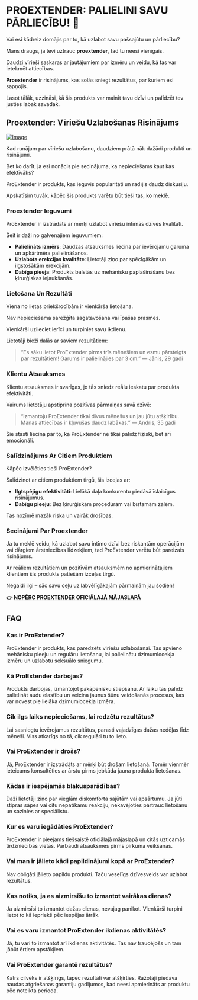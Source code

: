 # PROEXTENDER: PALIELINI SAVU PĀRLIECĪBU! 💪

Vai esi kādreiz domājis par to, kā uzlabot savu pašsajūtu un pārliecību? 

Mans draugs, ja tevi uztrauc **proextender**, tad tu neesi vienīgais. 

Daudzi vīrieši saskaras ar jautājumiem par izmēru un veidu, kā tas var ietekmēt attiecības. 

**Proextender** ir risinājums, kas solās sniegt rezultātus, par kuriem esi sapņojis. 

Lasot tālāk, uzzināsi, kā šis produkts var mainīt tavu dzīvi un palīdzēt tev justies labāk savādāk.

## Proextender: Vīriešu Uzlabošanas Risinājums

[![Image](https://www2.sellhealth.com/26/proextender_2_1.jpg)](https://gchaffi.com/c7HZHcdt)

Kad runājam par vīriešu uzlabošanu, daudziem prātā nāk dažādi produkti un risinājumi. 

Bet ko darīt, ja esi nonācis pie secinājuma, ka nepieciešams kaut kas efektīvāks? 

ProExtender ir produkts, kas ieguvis popularitāti un radījis daudz diskusiju. 

Apskatīsim tuvāk, kāpēc šis produkts varētu būt tieši tas, ko meklē.

### Proextender Ieguvumi

ProExtender ir izstrādāts ar mērķi uzlabot vīriešu intīmās dzīves kvalitāti. 

Šeit ir daži no galvenajiem ieguvumiem:

- **Palielināts izmērs**: Daudzas atsauksmes liecina par ievērojamu garuma un apkārtmēra palielināšanos.
- **Uzlabota erekcijas kvalitāte**: Lietotāji ziņo par spēcīgākām un ilgstošākām erekcijām.
- **Dabīga pieeja**: Produkts balstās uz mehānisku paplašināšanu bez ķirurģiskas iejaukšanās.

### Lietošana Un Rezultāti

Viena no lietas priekšrocībām ir vienkārša lietošana. 

Nav nepieciešama sarežģīta sagatavošana vai īpašas prasmes. 

Vienkārši uzlieciet ierīci un turpiniet savu ikdienu.

Lietotāji bieži dalās ar saviem rezultātiem:

> “Es sāku lietot ProExtender pirms trīs mēnešiem un esmu pārsteigts par rezultātiem! 
> Garums ir palielinājies par 3 cm.” 
> — Jānis, 29 gadi

### Klientu Atsauksmes

Klientu atsauksmes ir svarīgas, jo tās sniedz reālu ieskatu par produkta efektivitāti. 

Vairums lietotāju apstiprina pozitīvas pārmaiņas savā dzīvē:

> “Izmantoju ProExtender tikai divus mēnešus un jau jūtu atšķirību. 
> Manas attiecības ir kļuvušas daudz labākas.” 
> — Andris, 35 gadi

Šie stāsti liecina par to, ka ProExtender ne tikai palīdz fiziski, bet arī emocionāli.

### Salīdzinājums Ar Citiem Produktiem

Kāpēc izvēlēties tieši ProExtender? 

Salīdzinot ar citiem produktiem tirgū, šis izceļas ar:

- **Ilgtspējīgu efektivitāti**: Lielākā daļa konkurentu piedāvā īslaicīgus risinājumus.
- **Dabīgu pieeju**: Bez ķirurģiskām procedūrām vai bīstamām zālēm.
  
Tas nozīmē mazāk riska un vairāk drošības.

### Secinājumi Par Proextender

Ja tu meklē veidu, kā uzlabot savu intīmo dzīvi bez riskantām operācijām vai dārgiem ārstniecības līdzekļiem, tad ProExtender varētu būt pareizais risinājums. 

Ar reāliem rezultātiem un pozitīvām atsauksmēm no apmierinātajiem klientiem šis produkts patiešām izceļas tirgū.

Negaidi ilgi – sāc savu ceļu uz labvēlīgākajām pārmaiņām jau šodien!



**👉 [NOPĒRC PROEXTENDER OFICIĀLAJĀ MĀJASLAPĀ](https://gchaffi.com/c7HZHcdt)**

## FAQ

### Kas ir ProExtender?
ProExtender ir produkts, kas paredzēts vīriešu uzlabošanai. Tas apvieno mehānisku pieeju un regulāru lietošanu, lai palielinātu dzimumlocekļa izmēru un uzlabotu seksuālo sniegumu.

### Kā ProExtender darbojas?
Produkts darbojas, izmantojot pakāpenisku stiepšanu. Ar laiku tas palīdz palielināt audu elastību un veicina jaunus šūnu veidošanās procesus, kas var novest pie lielāka dzimumlocekļa izmēra.

### Cik ilgs laiks nepieciešams, lai redzētu rezultātus?
Lai sasniegtu ievērojamus rezultātus, parasti vajadzīgas dažas nedēļas līdz mēneši. Viss atkarīgs no tā, cik regulāri tu to lieto.

### Vai ProExtender ir drošs?
Jā, ProExtender ir izstrādāts ar mērķi būt drošam lietošanā. Tomēr vienmēr ieteicams konsultēties ar ārstu pirms jebkāda jauna produkta lietošanas.

### Kādas ir iespējamās blakusparādības?
Daži lietotāji ziņo par vieglām diskomforta sajūtām vai apsārtumu. Ja jūti stipras sāpes vai citu nepatīkamu reakciju, nekavējoties pārtrauc lietošanu un sazinies ar speciālistu.

### Kur es varu iegādāties ProExtender?
ProExtender ir pieejams tiešsaistē oficiālajā mājaslapā un citās uzticamās tirdzniecības vietās. Pārbaudi atsauksmes pirms pirkuma veikšanas.

### Vai man ir jālieto kādi papildinājumi kopā ar ProExtender?
Nav obligāti jālieto papildu produkti. Taču veselīgs dzīvesveids var uzlabot rezultātus. 

### Kas notiks, ja es aizmirsīšu to izmantot vairākas dienas?
Ja aizmirsīsi to izmantot dažas dienas, nevajag panikot. Vienkārši turpini lietot to kā iepriekš pēc iespējas ātrāk.

### Vai es varu izmantot ProExtender ikdienas aktivitātēs? 
Jā, tu vari to izmantot arī ikdienas aktivitātēs. Tas nav traucējošs un tam jābūt ērtiem apstākļiem.

### Vai ProExtender garantē rezultātus?
Katrs cilvēks ir atšķirīgs, tāpēc rezultāti var atšķirties. Ražotāji piedāvā naudas atgriešanas garantiju gadījumos, kad neesi apmierināts ar produktu pēc noteikta perioda.